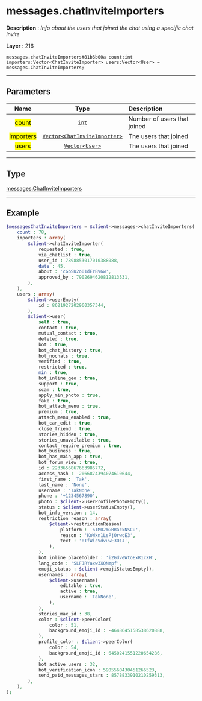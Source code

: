 # messages.chatInviteImporters

**Description** : *Info about the users that joined the chat using a specific chat invite*

**Layer** : 216

```tl
messages.chatInviteImporters#81b6b00a count:int importers:Vector<ChatInviteImporter> users:Vector<User> = messages.ChatInviteImporters;
```

---

## Parameters

| Name | Type | Description |
| :---: | :---: | :--- |
| <mark>count</mark> | [`int`](type/int) | Number of users that joined |
| <mark>importers</mark> | [`Vector<ChatInviteImporter>`](type/ChatInviteImporter) | The users that joined |
| <mark>users</mark> | [`Vector<User>`](type/User) | The users that joined |

---

## Type

[messages.ChatInviteImporters](type/messages.ChatInviteImporters)

---

## Example

```php
$messagesChatInviteImporters = $client->messages->chatInviteImporters(
	count : 78,
	importers : array(
		$client->chatInviteImporter(
			requested : true,
			via_chatlist : true,
			user_id : 7898853017010388088,
			date : 45,
			about : 'cGbSK2o01dErBV6w',
			approved_by : 7902694620812813531,
		),
	),
	users : array(
		$client->userEmpty(
			id : 8621927202960357344,
		),
		$client->user(
			self : true,
			contact : true,
			mutual_contact : true,
			deleted : true,
			bot : true,
			bot_chat_history : true,
			bot_nochats : true,
			verified : true,
			restricted : true,
			min : true,
			bot_inline_geo : true,
			support : true,
			scam : true,
			apply_min_photo : true,
			fake : true,
			bot_attach_menu : true,
			premium : true,
			attach_menu_enabled : true,
			bot_can_edit : true,
			close_friend : true,
			stories_hidden : true,
			stories_unavailable : true,
			contact_require_premium : true,
			bot_business : true,
			bot_has_main_app : true,
			bot_forum_view : true,
			id : 2233656867663986772,
			access_hash : -2066874394074610644,
			first_name : 'Tak',
			last_name : 'None',
			username : 'TakNone',
			phone : '+1234567890',
			photo : $client->userProfilePhotoEmpty(),
			status : $client->userStatusEmpty(),
			bot_info_version : 14,
			restriction_reason : array(
				$client->restrictionReason(
					platform : '6IM02mGBRacxNSCu',
					reason : 'KoWxn1LsPjOrwcE3',
					text : '0TfWicVdvuwE3O1J',
				),
			),
			bot_inline_placeholder : 'i2GdveWtoExR1cXH',
			lang_code : 'SLFJRYaxw3XQNmpf',
			emoji_status : $client->emojiStatusEmpty(),
			usernames : array(
				$client->username(
					editable : true,
					active : true,
					username : 'TakNone',
				),
			),
			stories_max_id : 38,
			color : $client->peerColor(
				color : 51,
				background_emoji_id : -4648645158538620888,
			),
			profile_color : $client->peerColor(
				color : 54,
				background_emoji_id : 6450241551220654286,
			),
			bot_active_users : 32,
			bot_verification_icon : 5905560430451266523,
			send_paid_messages_stars : 8578833910210259313,
		),
	),
);
```